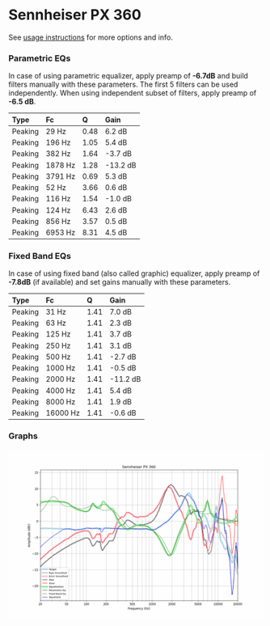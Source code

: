 # Sennheiser PX 360
See [usage instructions](https://github.com/jaakkopasanen/AutoEq#usage) for more options and info.

### Parametric EQs
In case of using parametric equalizer, apply preamp of **-6.7dB** and build filters manually
with these parameters. The first 5 filters can be used independently.
When using independent subset of filters, apply preamp of **-6.5 dB**.

| Type    | Fc      |    Q | Gain     |
|:--------|:--------|:-----|:---------|
| Peaking | 29 Hz   | 0.48 | 6.2 dB   |
| Peaking | 196 Hz  | 1.05 | 5.4 dB   |
| Peaking | 382 Hz  | 1.64 | -3.7 dB  |
| Peaking | 1878 Hz | 1.28 | -13.2 dB |
| Peaking | 3791 Hz | 0.69 | 5.3 dB   |
| Peaking | 52 Hz   | 3.66 | 0.6 dB   |
| Peaking | 116 Hz  | 1.54 | -1.0 dB  |
| Peaking | 124 Hz  | 6.43 | 2.6 dB   |
| Peaking | 856 Hz  | 3.57 | 0.5 dB   |
| Peaking | 6953 Hz | 8.31 | 4.5 dB   |

### Fixed Band EQs
In case of using fixed band (also called graphic) equalizer, apply preamp of **-7.8dB**
(if available) and set gains manually with these parameters.

| Type    | Fc       |    Q | Gain     |
|:--------|:---------|:-----|:---------|
| Peaking | 31 Hz    | 1.41 | 7.0 dB   |
| Peaking | 63 Hz    | 1.41 | 2.3 dB   |
| Peaking | 125 Hz   | 1.41 | 3.7 dB   |
| Peaking | 250 Hz   | 1.41 | 3.1 dB   |
| Peaking | 500 Hz   | 1.41 | -2.7 dB  |
| Peaking | 1000 Hz  | 1.41 | -0.5 dB  |
| Peaking | 2000 Hz  | 1.41 | -11.2 dB |
| Peaking | 4000 Hz  | 1.41 | 5.4 dB   |
| Peaking | 8000 Hz  | 1.41 | 1.9 dB   |
| Peaking | 16000 Hz | 1.41 | -0.6 dB  |

### Graphs
![](./Sennheiser%20PX%20360.png)